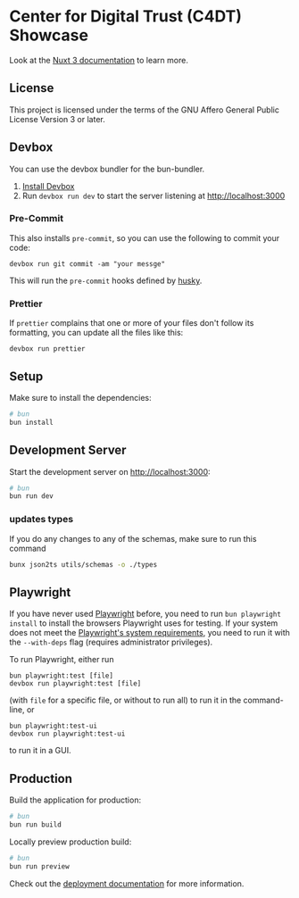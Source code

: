 # Center for Digital Trust (C4DT) Showcase

Look at the [Nuxt 3 documentation](https://nuxt.com/docs/getting-started/introduction) to learn more.

## License

This project is licensed under the terms of the GNU Affero General Public License Version 3 or later.

## Devbox

You can use the devbox bundler for the bun-bundler.

1. [Install Devbox](https://www.jetify.com/docs/devbox/installing_devbox/)
2. Run `devbox run dev` to start the server listening at <http://localhost:3000>

### Pre-Commit

This also installs `pre-commit`, so you can use the following to commit your code:

`devbox run git commit -am "your messge"`

This will run the `pre-commit` hooks defined by [husky](https://github.com/typicode/husky).

### Prettier

If `prettier` complains that one or more of your files don't follow its formatting, you
can update all the files like this:

`devbox run prettier`

## Setup

Make sure to install the dependencies:

```bash
# bun
bun install
```

## Development Server

Start the development server on <http://localhost:3000>:

```bash
# bun
bun run dev
```

### updates types

If you do any changes to any of the schemas, make sure to run this command

```bash
bunx json2ts utils/schemas -o ./types
```

## Playwright

If you have never used [Playwright](https://playwright.dev/) before, you need to run `bun playwright install`
to install the browsers Playwright uses for testing. If your system does not meet the
[Playwright's system requirements](https://playwright.dev/docs/intro#system-requirements), you need to run
it with the `--with-deps` flag (requires administrator privileges).

To run Playwright, either run

```
bun playwright:test [file]
devbox run playwright:test [file]
```

(with `file` for a specific file, or without to run all) to run it in the command-line, or

```
bun playwright:test-ui
devbox run playwright:test-ui
```

to run it in a GUI.

## Production

Build the application for production:

```bash
# bun
bun run build
```

Locally preview production build:

```bash
# bun
bun run preview
```

Check out the [deployment documentation](https://nuxt.com/docs/getting-started/deployment) for more information.
